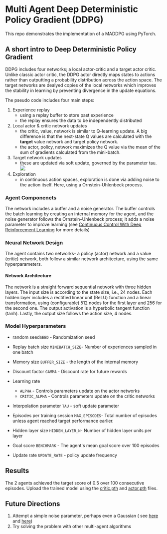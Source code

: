 # Multi Agent Deep Deterministic Policy Gradient (DDPG) 

This repo demonstrates the implementation of a MADDPG using PyTorch. 

## A short intro to Deep Deterministic Policy Gradient
DDPG includes four networks; a local actor-critic and a target actor critic. Unlike classic actor critic, the DDPG actor directly maps states to actions rather than outputting a probability distribution across the action space.
The target networks are dealyed copies of the local networks which improves the stability in learning by preventing divergence in the update equations.

The pseudo code includes four main steps:
1. Experience replay 
    - using a replay buffer to store past experience
    - the replay ensures  the data to be independently distributed
2. Local actor & critic network updates
    - the critic, value, network is similar to Q-learning update. A big difference is that the next-state Q values are calculated with the **target** value network and target policy network.
    - the actor, policy, network maximizes the Q value via the mean of the sum of gradients calculated from the mini-batch.
3. Target network updates
    - these are updated via soft update, governed by the parameter tau. <img src="https://render.githubusercontent.com/render/math?math=Q' < \tau Q + (1-\tau) Q' ">
4. Exploration
   - in continuous action spaces, exploration is done via adding noise to the action itself. Here, using a Ornstein-Uhlenbeck process.



### Agent Componenets

The network includes a buffer and a noise generator. The buffer controls the batch learning by creating an internal memory for the agent, 
and the noise generator follows the Ornstein–Uhlenbeck process; it adds a noise parameter to improve learning (see [Continuous Control With Deep Reinforcement Learning](https://arxiv.org/abs/1509.02971) for more details)

### Neural Network Design

The agent contains two networks- a policy (actor) network and a value (critic) network, both follow a similar network architecture, using the same hyperparameters.

#### Network Architecture  
The network is a straight forward sequential network with three hidden layers. The input size is according to the state size, i.e., 24 nodes. Each hidden layer includes a rectified linear unit (ReLU) function and a linear transformation, using (configurable) 512 nodes for the first layer and 256 for the second one. 
The output activation is a hyperbolic tangent function (tanh). Lastly, the output size follows the action size, 4 nodes.

### Model Hyperparameters

* random seed`SEED` -  Randomization seed

* Replay batch size `MINIBATCH_SIZE`- Number of experiences sampled in one batch
* Memory size `BUFFER_SIZE` - the length of the internal memory

* Discount factor `GAMMA` - Discount rate for future rewards

* Learning rate 
    * `ALPHA` - Controls parameters update on the actor networks
    * `CRITIC_ALPHA` - Controls parameters update on the critic networks
* Interpolation parameter `TAU`  - soft update parameter

* Episodes per training session `MAX_EPISODES`- Total number of episodes unless agent reached target performance earlier.
* Hidden layer size `HIDDEN_LAYER_N`- Number of hidden layer units per layer

* Goal score `BENCHMARK` - The agent's mean goal score over 100 episodes

* Update rate `UPDATE_RATE` - policy update frequency

## Results

The 2 agents achieved the target score of 0.5 over 100 consecutive episodes. 
Upload the trained model using the [critic.pth]() and [actor.pth]() files.


## Future Directions 
1. Attempt a simple noise parameter, perhaps even a Gaussian ( see [here](https://arxiv.org/pdf/1802.09477.pdf) and [here](https://arxiv.org/pdf/1804.08617.pdf))
2. Try solving the problem with other multi-agent algorithms
